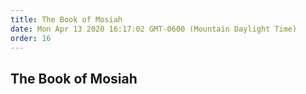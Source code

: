 ```yaml
---
title: The Book of Mosiah
date: Mon Apr 13 2020 16:17:02 GMT-0600 (Mountain Daylight Time)
order: 16
---
```


## The Book of Mosiah